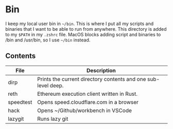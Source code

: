 # Bin

I keep my local user bin in `~/bin`. This is where I put all my scripts and binaries that I want to be able to run from anywhere.
This directory is added to my `$PATH` in my `.zshrc` file.
MacOS blocks adding script and binaries to /bin and /usr/bin, so I use `~/bin` instead.

## Contents

| File      | Description                                                   |
| --------- | ------------------------------------------------------------- |
| dirp      | Prints the current directory contents and one sub-level deep. |
| reth      | Ethereum execution client written in Rust.                    |
| speedtest | Opens speed.cloudflare.com in a browser                       |
| hack      | Opens ~/Github/workbench in VSCode                            |
| lazygit   | Runs lazy git                                                 |

